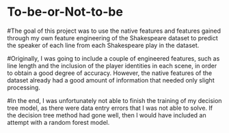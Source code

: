 # To-be-or-Not-to-be

#The goal of this project was to use the native features and features gained through my own feature engineering of the Shakespeare dataset to predict the speaker of each line from each Shakespeare play in the dataset. 

#Originally, I was going to include a couple of engineered features, such as line length and the inclusion of the player identities in each scene, in order to obtain a good degree of accuracy. However, the native features of the dataset already had a good amount of information that needed only slight processing. 

#In the end, I was unfortunately not able to finish the training of my decision tree model, as there were data entry errors that I was not able to solve. If the decision tree method had gone well, then I would have included an attempt with a random forest model. 
